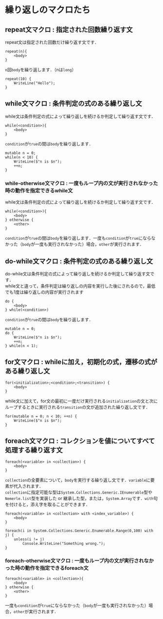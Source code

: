 # 繰り返しのマクロたち
## repeat文マクロ : 指定された回数繰り返す文
repeat文は指定された回数だけ繰り返す文です．
```
repeat(n){
    <body>
}
```
`n`回`body`を繰り返します．（nは`long`）

```nemerle
repeat(10) {
    WriteLine("Hello");
}
```

## while文マクロ : 条件判定の式のある繰り返し文
while文は条件判定の式によって繰り返しを続けるか判定して繰り返す文です．
```
while(<condition>){
    <body>
}
```
`condition`が`true`の間は`body`を繰り返します．

```nemerle
mutable n = 0;
while(n < 10) {
    WriteLine($"n is $n");
    ++n;
}
```

### while-otherwise文マクロ : 一度もループ内の文が実行されなかった時の動作を指定できるwhile文
while文は条件判定の式によって繰り返しを続けるか判定して繰り返す文です．
```
while(<condition>){
    <body>
} otherwise {
    <other>
}
```
`condition`が`true`の間は`body`を繰り返します．一度も`condition`が`true`にならなかった（`body`が一度も実行されなかった）場合，`other`が実行されます．

## do-while文マクロ : 条件判定の式のある繰り返し文
do-while文は条件判定の式によって繰り返しを続けるか判定して繰り返す文です．  
while文と違って，条件判定は繰り返しの内容を実行した後にされるので，最低でも1度は繰り返しの内容が実行されます
```
do {
    <body>
} while(<condition>)
```
`condition`が`true`の間は`body`を繰り返します．

```nemerle
mutable n = 0;
do {
    WriteLine($"n is $n");
    ++n;
} while(n < 1);
```

## for文マクロ : whileに加え，初期化の式，遷移の式がある繰り返し文
```
for(<initialization>;<condition>;<transition>) {
    <body>
}
```
while文に加えて，for文の最初に一度だけ実行される`initialization`の文と次にループするときに実行される`transition`の文が追加された繰り返し文です．

```nemerle
for(mutable n = 0; n < 10; ++n) {
    WriteLine($"n is $n");
}
```

## foreach文マクロ : コレクションを値についてすべて処理する繰り返す文
```
foreach(<variable> in <collection>) {
    <body>
}
```
`collection`の全要素について，`body`を実行する繰り返し文です．`variable`に要素が代入されます．  
`collection`に指定可能な型は`System.Collections.Generic.IEnumerable`型や`Nemerle.list`型を実装した or 継承した型，または，`System.Array`です．`with`句を付けると，添え字を取ることができます．

```
foreach(<variable> in <collection> with <index_variable>) {
    <body>
}
```

```nemerle
foreach(i in System.Collections.Generic.Enumerable.Range(0,100) with j) {
    unless(i != j)
        Console.WriteLine("Something wrong.");
}
```

### foreach-otherwise文マクロ : 一度もループ内の文が実行されなかった時の動作を指定できるforeach文
```
foreach(<variable> in <collection>){
    <body>
} otherwise {
    <other>
}
```
一度も`condition`が`true`にならなかった（`body`が一度も実行されなかった）場合，`other`が実行されます．